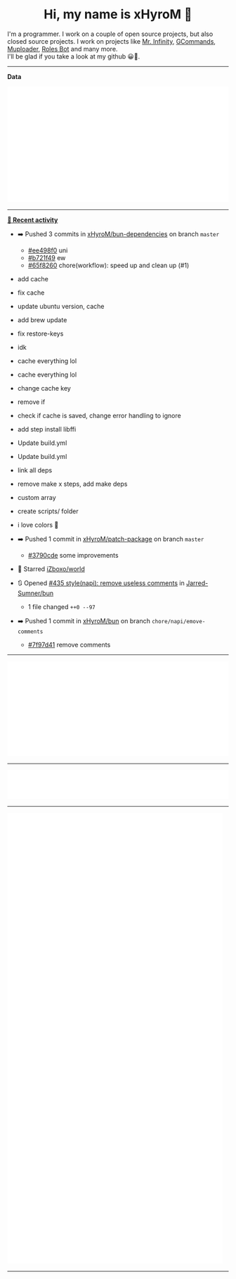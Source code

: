 <p align="center">
    <!-- <img src="https://avatars.githubusercontent.com/u/56601352" width="192" alt="hyro's pfp" /> -->
    <h1 align="center">Hi, my name is xHyroM 👋</h1>
</p>

I'm a programmer. I work on a couple of open source projects, but also closed source projects. I work on projects like [Mr. Infinity](https://discord.com/oauth2/authorize?client_id=720321585625694239&scope=bot%20applications.commands&permissions=8&redirect_uri=https://blobs.gq/imanager&prompt=consent&response_type=code), [GCommands](https://github.com/Garlic-Team/GCommands), [Muploader](https://github.com/xHyroM/Muploder), [Roles Bot](https://github.com/xHyroM/roles-bot) and many more.  
I'll be glad if you take a look at my github 😀👀.

___
**Data**

<img src="https://github.com/xHyroM/xHyroM/blob/master/.cache/base.svg">

___

**[📰 Recent activity](https://github.com/xHyroM)**
* ➡️ Pushed 3 commits in [xHyroM/bun-dependencies](https://github.com/xHyroM/bun-dependencies) on branch `master`
  * [#ee498f0](https://github.com/xHyroM/bun-dependencies/commit/ee498f0) uni
  * [#b721f49](https://github.com/xHyroM/bun-dependencies/commit/b721f49) ew
  * [#65f8260](https://github.com/xHyroM/bun-dependencies/commit/65f8260) chore(workflow): speed up and clean up (#1)

* add cache

* fix cache

* update ubuntu version, cache

* add brew update

* fix restore-keys

* idk

* cache everything lol

* cache everything lol

* change cache key

* remove if

* check if cache is saved, change error handling to ignore

* add step install libffi

* Update build.yml

* Update build.yml

* link all deps

* remove make x steps, add make deps

* custom array

* create scripts/ folder

* i love colors 🚀
* ➡️ Pushed 1 commit in [xHyroM/patch-package](https://github.com/xHyroM/patch-package) on branch `master`
  * [#3790cde](https://github.com/xHyroM/patch-package/commit/3790cde) some improvements
* 🌟 Starred [iZboxo/world](https://github.com/iZboxo/world)
* 🔃 Opened [#435 style(napi): remove useless comments](https://github.com/Jarred-Sumner/bun/pull/435) in [Jarred-Sumner/bun](https://github.com/Jarred-Sumner/bun)
  * 1 file changed `++0 --97`
* ➡️ Pushed 1 commit in [xHyroM/bun](https://github.com/xHyroM/bun) on branch `chore/napi/emove-comments`
  * [#7f97d41](https://github.com/xHyroM/bun/commit/7f97d41) remove comments


___

<img src="https://github.com/xHyroM/xHyroM/blob/master/.cache/isocalendar.svg">

___

<img src="https://github.com/xHyroM/xHyroM/blob/master/.cache/languages.svg">

___

<img src="https://github.com/xHyroM/xHyroM/blob/master/.cache/achievements.svg">

___

